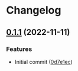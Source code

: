 # Changelog

## [0.1.1](https://github.com/bgins/rust-template-test/compare/template-test-wasm-v0.1.0...template-test-wasm-v0.1.1) (2022-11-11)


### Features

* Initial commit ([0d7e1ec](https://github.com/bgins/rust-template-test/commit/0d7e1ec0bcd48e6c80c0d1e82460c79db747c109))
